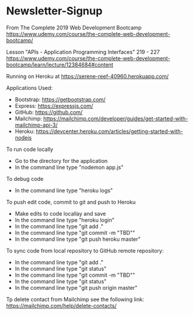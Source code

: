 # Newsletter-Signup

From The Complete 2019 Web Development Bootcamp
https://www.udemy.com/course/the-complete-web-development-bootcamp/

Lesson "APIs - Application Programming Interfaces"
219 - 227
https://www.udemy.com/course/the-complete-web-development-bootcamp/learn/lecture/12384684#content

Running on Heroku at https://serene-reef-40960.herokuapp.com/

Applications Used:
- Bootstrap: https://getbootstrap.com/
- Express: https://expressjs.com/
- GitHub: https://github.com/
- Mailchimp: https://mailchimp.com/developer/guides/get-started-with-mailchimp-api-3/
- Heroku: https://devcenter.heroku.com/articles/getting-started-with-nodejs

To run code locally
- Go to the directory for the application
- In the command line type "nodemon app.js"

To debug code
- In the command line type "heroku logs"

To push edit code, commit to git and push to Heroku
- Make edits to code locallay and save
- In the command line type "heroku login"
- In the command line type "git add ."
- In the command line type "git commit -m "TBD""
- In the command line type "git push heroku master"

To sync code from local repository to GitHub remote repository:
- In the command line type "git add ."
- In the command line type "git status"
- In the command line type "git commit -m "TBD""
- In the command line type "git status"
- In the command line type "git push origin master"

Tp delete contact from Mailchimp see the following link: https://mailchimp.com/help/delete-contacts/
